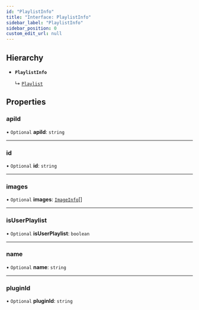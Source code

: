 ```yaml
---
id: "PlaylistInfo"
title: "Interface: PlaylistInfo"
sidebar_label: "PlaylistInfo"
sidebar_position: 0
custom_edit_url: null
---
```


## Hierarchy

- **`PlaylistInfo`**

  ↳ [`Playlist`](Playlist.md)

## Properties

### apiId

• `Optional` **apiId**: `string`

___

### id

• `Optional` **id**: `string`

___

### images

• `Optional` **images**: [`ImageInfo`](ImageInfo.md)[]

___

### isUserPlaylist

• `Optional` **isUserPlaylist**: `boolean`

___

### name

• `Optional` **name**: `string`

___

### pluginId

• `Optional` **pluginId**: `string`
